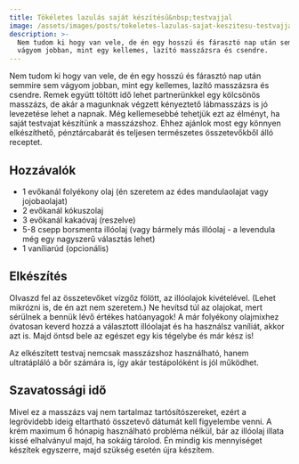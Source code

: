 ```yaml
---
title: Tökéletes lazulás saját készítésű&nbsp;testvajjal
image: /assets/images/posts/tokeletes-lazulas-sajat-keszitesu-testvajjal-social.jpg
description: >-
  Nem tudom ki hogy van vele, de én egy hosszú és fárasztó nap után semmire sem
  vágyom jobban, mint egy kellemes, lazító masszázsra és csendre.
---
```


Nem tudom ki hogy van vele, de én egy hosszú és fárasztó nap után semmire sem
vágyom jobban, mint egy kellemes, lazító masszázsra és csendre. Remek együtt
töltött idő lehet partnerünkkel egy kölcsönös masszázs, de akár a magunknak
végzett kényeztető lábmasszázs is jó levezetése lehet a napnak. Még kellemesebbé
tehetjük ezt az élményt, ha saját testvajat készítünk a masszázshoz. Ehhez
ajánlok most egy könnyen elkészíthető, pénztárcabarát és teljesen természetes
összetevőkből álló receptet.

## Hozzávalók

*   1 evőkanál folyékony olaj (én szeretem az édes mandulaolajat vagy jojobaolajat)
*   2 evőkanál kókuszolaj
*   3 evőkanál kakaóvaj (reszelve)
*   5-8 csepp borsmenta illóolaj (vagy bármely más illóolaj - a levendula még egy nagyszerű választás lehet)
*   1 vaníliarúd (opcionális)

## Elkészítés

Olvaszd fel az összetevőket vízgőz fölött, az illóolajok kivételével. (Lehet
mikrózni is, de én azt nem szeretem.) Ne hevítsd túl az olajokat, mert sérülnek
a bennük lévő értékes hatóanyagok! A már folyékony olajmixhez óvatosan keverd
hozzá a választott illóolajat és ha használsz vaníliát, akkor azt is. Majd öntsd
bele az egészet egy kis tégelybe és már kész is!

Az elkészített testvaj nemcsak masszázshoz használható, hanem ultratápláló a bőr
számára is, így akár testápolóként is jól működhet.

## Szavatossági idő

Mivel ez a masszázs vaj nem tartalmaz tartósítószereket, ezért a legrövidebb ideig eltartható összetevő dátumát kell figyelembe venni. A krém maximum 6 hónapig
használható probléma nélkül, bár az illóolaj illata kissé elhalványul majd, ha
sokáig tárolod. Én mindig kis mennyiséget készítek egyszerre, majd szükség esetén
újra készítem.



